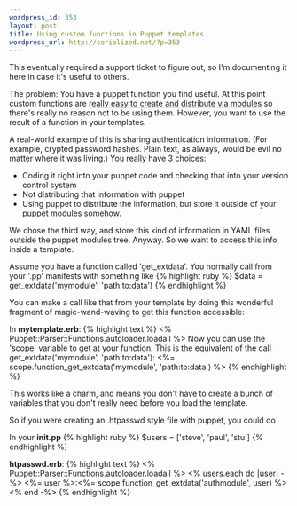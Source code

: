 ```yaml
--- 
wordpress_id: 353
layout: post
title: Using custom functions in Puppet templates
wordpress_url: http://serialized.net/?p=353
---
```

This eventually required a support ticket to figure out, so I'm documenting it here in case it's useful to others.

The problem: You have a puppet function you find useful. At this point custom functions are <a href="http://reductivelabs.com/trac/puppet/wiki/PluginsInModules">really easy to create and distribute via modules</a> so there's really no reason not to be using them. However, you want to use the result of a function in your templates.

A real-world example of this is sharing authentication information. (For example, crypted password hashes. Plain text, as always, would be evil no matter where it was living.)
You really have 3 choices:
<ul>
<li>Coding it right into your puppet code and checking that into your version control system</li>
<li>Not distributing that information with puppet</li>
<li>Using puppet to distribute the information, but store it outside of your puppet modules somehow.</li>
</ul>

We chose the third way, and store this kind of information in YAML files outside the puppet modules tree.
Anyway. So we want to access this info inside a template.

Assume you have a function called 'get_extdata'.
You normally call from your '.pp' manifests with something like
{% highlight ruby %}
$data = get_extdata('mymodule', 'path:to:data')
{% endhighlight %}

You can make a call like that from your template by doing this wonderful fragment of magic-wand-waving to get this function accessible:

In <b>mytemplate.erb</b>:
{% highlight text %}
<% Puppet::Parser::Functions.autoloader.loadall %>
Now you can use the 'scope' variable to get at your function.
This is the equivalent of the call get_extdata('mymodule',  'path:to:data'):
<%= scope.function_get_extdata('mymodule',  'path:to:data') %>
{% endhighlight %}

This works like a charm, and means you don't have to create a bunch of variables that you don't really need before you load the template.

So if you were creating an .htpasswd style file with puppet, you could do

In your <b>init.pp</b>
{% highlight ruby %}
$users = ['steve', 'paul', 'stu']
{% endhighlight %}

<b>htpasswd.erb</b>:
{% highlight text %}
<% Puppet::Parser::Functions.autoloader.loadall %>
<% users.each do |user| -%> 
<%= user %>:<%= scope.function_get_extdata('authmodule',  user) %>
<% end -%>
{% endhighlight %}

